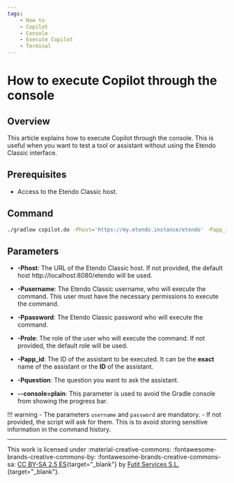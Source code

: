 ```yaml
---
tags:
    - How to
    - Copilot
    - Console
    - Execute Copilot
    - Terminal
---
```


# How to execute Copilot through the console

## Overview

This article explains how to execute Copilot through the console. This is useful when you want to test a tool or assistant without using the Etendo Classic interface.

## Prerequisites
* Access to the Etendo Classic host.

## Command
```bash
./gradlew copilot.do -Phost='https://my.etendo.instance/etendo' -Papp_id="Module Creator" -Pusername=my-user -Ppassword=my-password -Pquestion="Can you create a Module called 'Test Module? "  --console=plain 
```

## Parameters

* **-Phost**: The URL of the Etendo Classic host. If not provided, the default host http://localhost:8080/etendo will be used.
* **-Pusername**: The Etendo Classic username, who will execute the command. This user must have the necessary permissions to execute the command.
* **-Ppassword**: The Etendo Classic password who will execute the command. 
* **-Prole**: The role of the user who will execute the command. If not provided, the default role will be used.
* **-Papp_id**: The ID of the assistant to be executed. It can be the **exact** name of the assistant or the **ID** of the assistant.
* **-Pquestion**: The question you want to ask the assistant.

* **--console=plain**: This parameter is used to avoid the Gradle console from showing the progress bar.


!!! warning
    - The parameters ```username``` and ```password``` are mandatory.
    - If not provided, the script will ask for them. This is to avoid storing sensitive information in the command history.

---
This work is licensed under :material-creative-commons: :fontawesome-brands-creative-commons-by: :fontawesome-brands-creative-commons-sa: [ CC BY-SA 2.5 ES](https://creativecommons.org/licenses/by-sa/2.5/es/){target="_blank"} by [Futit Services S.L.](https://etendo.software){target="_blank"}.
